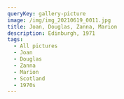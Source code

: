 ```yaml
---
queryKey: gallery-picture
image: /img/img_20210619_0011.jpg
title: Joan, Douglas, Zanna, Marion
description: Edinburgh, 1971
tags:
  - All pictures
  - Joan
  - Douglas
  - Zanna
  - Marion
  - Scotland
  - 1970s
---
```

